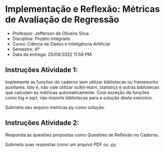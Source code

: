 # Implementação e Reflexão: Métricas de Avaliação de Regressão

- Professor: Jefferson de Oliveira Silva
- Disciplina: Projeto Integrado
- Curso: Ciência de Dados e Inteligência Artificial
- Semestre: 4º
- Data da entrega: 25/09/2022 11:59 PM

## Instruções Atividade 1:

Implemente as funções do caderno sem utilizar bibliotecas ou frameworks auxiliares. Isto é, não vale utilizar scikit-learn, statistics e outras bibliotecas que calculam as métricas automaticamente. Com exceção de funções como log e sqrt, não importe bibliotecas para a solução deste exercício.

Submeta seu arquivo metricas.py como solução.

## Instruções Atividade 2:

Responda as questões propostas como Questões de Reflexão no Caderno.

Submeta suas respostas como um arquivo PDF ou .py